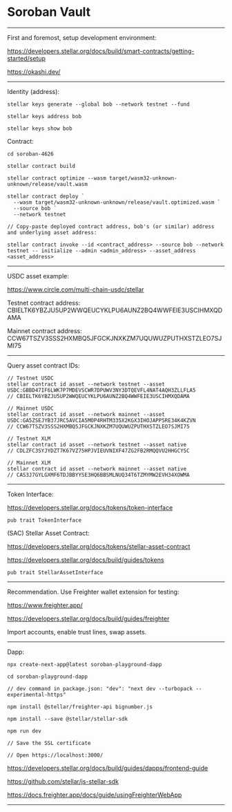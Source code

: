 # Soroban Vault

---

First and foremost, setup development environment:

https://developers.stellar.org/docs/build/smart-contracts/getting-started/setup

https://okashi.dev/

---

Identity (address):

```
stellar keys generate --global bob --network testnet --fund

stellar keys address bob

stellar keys show bob
```

Contract:

```
cd soroban-4626

stellar contract build

stellar contract optimize --wasm target/wasm32-unknown-unknown/release/vault.wasm

stellar contract deploy `
  --wasm target/wasm32-unknown-unknown/release/vault.optimized.wasm `
  --source bob `
  --network testnet

// Copy-paste deployed contract address, bob's (or similar) address and underlying asset address:

stellar contract invoke --id <contract_address> --source bob --network testnet -- initialize --admin <admin_address> --asset_address <asset_address>
```

---

USDC asset example:

https://www.circle.com/multi-chain-usdc/stellar

Testnet contract address: CBIELTK6YBZJU5UP2WWQEUCYKLPU6AUNZ2BQ4WWFEIE3USCIHMXQDAMA

Mainnet contract address: CCW67TSZV3SSS2HXMBQ5JFGCKJNXKZM7UQUWUZPUTHXSTZLEO7SJMI75

---

Query asset contract IDs:

```
// Testnet USDC
stellar contract id asset --network testnet --asset USDC:GBBD47IF6LWK7P7MDEVSCWR7DPUWV3NY3DTQEVFL4NAT4AQH3ZLLFLA5
// CBIELTK6YBZJU5UP2WWQEUCYKLPU6AUNZ2BQ4WWFEIE3USCIHMXQDAMA

// Mainnet USDC
stellar contract id asset --network mainnet --asset USDC:GA5ZSEJYB37JRC5AVCIA5MOP4RHTM335X2KGX3IHOJAPP5RE34K4KZVN
// CCW67TSZV3SSS2HXMBQ5JFGCKJNXKZM7UQUWUZPUTHXSTZLEO7SJMI75

// Testnet XLM
stellar contract id asset --network testnet --asset native
// CDLZFC3SYJYDZT7K67VZ75HPJVIEUVNIXF47ZG2FB2RMQQVU2HHGCYSC

// Mainnet XLM
stellar contract id asset --network mainnet --asset native
// CAS3J7GYLGXMF6TDJBBYYSE3HQ6BBSMLNUQ34T6TZMYMW2EVH34XOWMA
```

---

Token Interface:

https://developers.stellar.org/docs/tokens/token-interface

```
pub trait TokenInterface
```

(SAC) Stellar Asset Contract:

https://developers.stellar.org/docs/tokens/stellar-asset-contract

https://developers.stellar.org/docs/build/guides/tokens

```
pub trait StellarAssetInterface
```

---

Recommendation. Use Freighter wallet extension for testing:

https://www.freighter.app/

https://developers.stellar.org/docs/build/guides/freighter

Import accounts, enable trust lines, swap assets.

---

Dapp:

```
npx create-next-app@latest soroban-playground-dapp

cd soroban-playground-dapp

// dev command in package.json: "dev": "next dev --turbopack --experimental-https"

npm install @stellar/freighter-api bignumber.js

npm install --save @stellar/stellar-sdk

npm run dev

// Save the SSL certificate

// Open https://localhost:3000/
```

https://developers.stellar.org/docs/build/guides/dapps/frontend-guide

https://github.com/stellar/js-stellar-sdk

https://docs.freighter.app/docs/guide/usingFreighterWebApp

---
